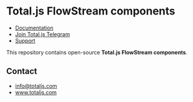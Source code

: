 # Total.js FlowStream components

- [Documentation](https://docs.totaljs.com)
- [Join Total.js Telegram](https://t.me/totaljs)
- [Support](https://www.totaljs.com/support/)

This repository contains open-source __Total.js FlowStream components__.

## Contact

- <info@totaljs.com>
- www.totaljs.com